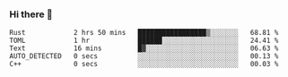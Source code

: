 ### Hi there 👋

<!--
**berkus/berkus** is a ✨ _special_ ✨ repository because its `README.md` (this file) appears on your GitHub profile.

Here are some ideas to get you started:

- 🔭 I’m currently working on ...
- 🌱 I’m currently learning ...
- 👯 I’m looking to collaborate on ...
- 🤔 I’m looking for help with ...
- 💬 Ask me about ...
- 📫 How to reach me: ...
- 😄 Pronouns: ...
- ⚡ Fun fact: ...
-->

<!--START_SECTION:waka-->

```text
Rust            2 hrs 50 mins   █████████████████▒░░░░░░░   68.81 %
TOML            1 hr            ██████░░░░░░░░░░░░░░░░░░░   24.41 %
Text            16 mins         █▓░░░░░░░░░░░░░░░░░░░░░░░   06.63 %
AUTO_DETECTED   0 secs          ░░░░░░░░░░░░░░░░░░░░░░░░░   00.13 %
C++             0 secs          ░░░░░░░░░░░░░░░░░░░░░░░░░   00.03 %
```

<!--END_SECTION:waka-->
